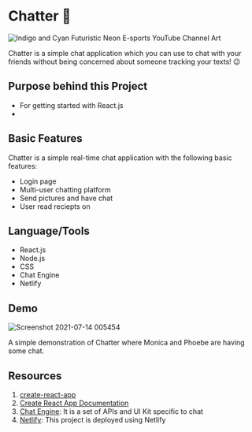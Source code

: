 # Chatter 💬
![Indigo and Cyan Futuristic Neon E-sports YouTube Channel Art](https://user-images.githubusercontent.com/44089458/125509764-722d2786-d31e-444f-92cc-a726cbcec544.gif)

Chatter is a simple chat application which you can use to chat with your friends without being concerned about someone tracking your texts! 😉

## Purpose behind this Project 
- For getting started with React.js
- 

## Basic Features
Chatter is a simple real-time chat application with the following basic features: 
- Login page
- Multi-user chatting platform 
- Send pictures and have chat 
- User read reciepts on

## Language/Tools
- React.js
- Node.js
- CSS
- Chat Engine 
- Netlify

## Demo
![Screenshot 2021-07-14 005454](https://user-images.githubusercontent.com/44089458/125512838-773bab19-36f1-48bf-8bc0-08d80db16ced.jpg)

A simple demonstration of Chatter where Monica and Phoebe are having some chat. 


## Resources 
1. [create-react-app](https://github.com/facebook/create-react-app)
2. [Create React App Documentation](https://create-react-app.dev/docs/getting-started/)
3. [Chat Engine](https://chatengine.io/): It is a set of APIs and UI Kit specific to chat
4. [Netlify](https://www.netlify.com/): This project is deployed using Netlify
